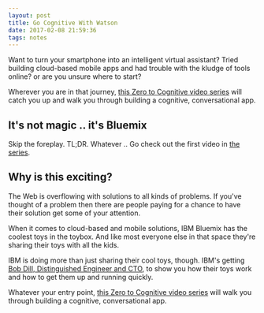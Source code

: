 ```yaml
---
layout: post
title: Go Cognitive With Watson
date: 2017-02-08 21:59:36
tags: notes
---
```

Want to turn your smartphone into an intelligent virtual assistant?  Tried building cloud-based mobile apps and had trouble with the kludge of tools online? or are you unsure where to start?

Wherever you are in that journey, [this Zero to Cognitive video series](https://www.redbooks.ibm.com/Redbooks.nsf/RedbookAbstracts/crse0400.html) will catch you up and walk you through building a cognitive, conversational app.

## It's not magic .. it's Bluemix
Skip the foreplay. TL;DR. Whatever .. Go check out the first video in [the series](https://www.redbooks.ibm.com/Redbooks.nsf/RedbookAbstracts/crse0400.html).

## Why is this exciting?
The Web is overflowing with solutions to all kinds of problems. If you've thought of a problem then there are people paying for a chance to have their solution get some of your attention.

When it comes to cloud-based and mobile solutions, IBM Bluemix has the coolest toys in the toybox. And like most everyone else in that space they're sharing their toys with all the kids.

IBM is doing more than just sharing their cool toys, though. IBM's getting [Bob Dill, Distinguished Engineer and CTO](https://www.linkedin.com/in/bob-dill-4335211), to show you how their toys work and how to get them up and running quickly.

Whatever your entry point, [this Zero to Cognitive video series](https://www.redbooks.ibm.com/Redbooks.nsf/RedbookAbstracts/crse0400.html) will walk you through building a cognitive, conversational app.

<!-- 20240127: YouTube version is gone; Updated links and removed embedded video because I didn't find a URL that worked. -->

